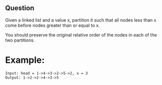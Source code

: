 ## Question
Given a linked list and a value x, partition it such that all nodes less than x come before nodes greater than or equal to x.

You should preserve the original relative order of the nodes in each of the two partitions.

# Example:
```
Input: head = 1->4->3->2->5->2, x = 3
Output: 1->2->2->4->3->5
```

